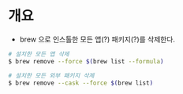 # 개요
 - brew 으로 인스톨한 모든 앱(?) 패키지(?)를 삭제한다.


```bash
# 설치한 모든 앱 삭제
$ brew remove --force $(brew list --formula)

# 설치한 모든 외부 패키지 삭제
$ brew remove --cask --force $(brew list)
```
